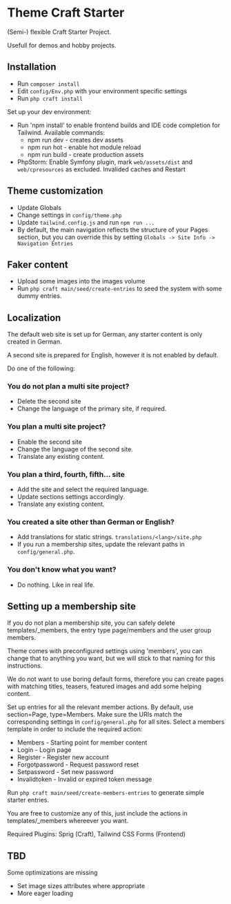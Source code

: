 # Theme Craft Starter

(Semi-) flexible Craft Starter Project.

Usefull for demos and hobby projects.

##  Installation

* Run `composer install`
* Edit `config/Env.php` with your environment specific settings
* Run `php craft install`

Set up your dev environment:

* Run 'npm install' to enable frontend builds and IDE code completion for Tailwind. Available commands:
  * npm run dev - creates dev assets
  * npm run hot - enable hot module reload
  * npm run build - create production assets
* PhpStorm: Enable Symfony plugin, mark `web/assets/dist` and `web/cpresources` as excluded. Invalided caches and Restart

## Theme customization

* Update Globals
* Change settings in `config/theme.php`
* Update `tailwind.config.js` and run `npm run ...`
* By default, the main navigation reflects the structure of your Pages section, but you can override this by setting `Globals -> Site Info -> Navigation Entries`

## Faker content

* Upload some images into the images volume
* Run `php craft main/seed/create-entries` to seed the system with some dummy entries.

## Localization

The default web site is set up for German, any starter content is only created in German.

A second site is prepared for English, however it is not enabled by default.

Do one of the following:

### You do not plan a multi site project?

* Delete the second site
* Change the language of the primary site, if required.

### You plan a multi site project?

* Enable the second site
* Change the language of the second site.
* Translate any existing content.

### You plan a third, fourth, fifth... site

* Add the site and select the required language.
* Update sections settings accordingly.
* Translate any existing content.

### You created a site other than German or English?
* Add translations for static strings. `translations/<lang>/site.php`
* If you run a membership sites, update the relevant paths in `config/general.php`.

### You don't know what you want?
* Do nothing. Like in real life.

## Setting up a membership site

If you do not plan a membership site, you can safely delete templates/_members, the entry type page/members and the user group members.

Theme comes with preconfigured settings using 'members', you can change that to anything you want, but we will stick to that naming for this instructions.

We do not want to use boring default forms, therefore you can create pages with matching titles, teasers, featured images and add some helping content. 

Set up entries for all the relevant member actions. By default, use section=Page, type=Members. Make sure the URIs match the corresponding settings in `config/general.php` for all sites.
Select a members template in order to include the required action: 

* Members - Starting point for member content
* Login - Login page
* Register - Register new account
* Forgotpassword - Request password reset
* Setpassword - Set new password
* Invalidtoken - Invalid or expired token message

Run `php craft main/seed/create-members-entries` to generate simple starter entries.

You are free to customize any of this, just include the actions in templates/_members whereever you want.

Required Plugins: Sprig (Craft), Tailwind CSS Forms (Frontend)

## TBD

Some optimizations are missing

* Set image sizes attributes where appropriate
* More eager loading
